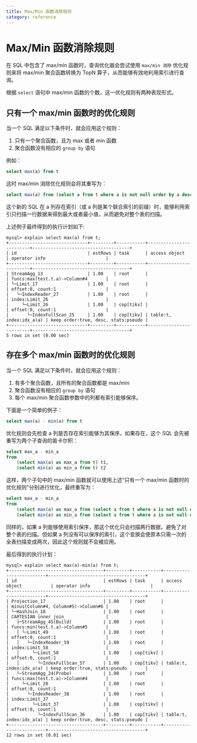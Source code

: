 ```yaml
---
title: Max/Min 函数消除规则
category: reference
---
```


# Max/Min 函数消除规则

在 SQL 中包含了 max/min 函数时，查询优化器会尝试使用 `max/min 消除` 优化规则来将 max/min 聚合函数转换为 TopN 算子，从而能够有效地利用索引进行查询。

根据 `select` 语句中 max/min 函数的个数，这一优化规则有两种表现形式。

## 只有一个 max/min 函数时的优化规则

当一个 SQL 满足以下条件时，就会应用这个规则：

1. 只有一个聚合函数，且为 max 或者 min 函数
2. 聚合函数没有相应的 `group by` 语句

例如：

```sql
select max(a) from t
```

这时 max/min 消除优化规则会将其重写为：

```sql
select max(a) from (select a from t where a is not null order by a desc limit 1) t
```

这个新的 SQL 在 a 列存在索引（或 a 列是某个联合索引的前缀）时，能够利用索引只扫描一行数据来得到最大或者最小值，从而避免对整个表的扫描。

上述例子最终得到的执行计划如下:

```
mysql> explain select max(a) from t;
+------------------------------+---------+-----------+-------------------------+-------------------------------------+
| id                           | estRows | task      | access object           | operator info                       |
+------------------------------+---------+-----------+-------------------------+-------------------------------------+
| StreamAgg_13                 | 1.00    | root      |                         | funcs:max(test.t.a)->Column#4       |
| └─Limit_17                   | 1.00    | root      |                         | offset:0, count:1                   |
|   └─IndexReader_27           | 1.00    | root      |                         | index:Limit_26                      |
|     └─Limit_26               | 1.00    | cop[tikv] |                         | offset:0, count:1                   |
|       └─IndexFullScan_25     | 1.00    | cop[tikv] | table:t, index:idx_a(a) | keep order:true, desc, stats:pseudo |
+------------------------------+---------+-----------+-------------------------+-------------------------------------+
5 rows in set (0.00 sec)
```

## 存在多个 max/min 函数时的优化规则

当一个 SQL 满足以下条件时，就会应用这个规则：

1. 有多个聚合函数，且所有的聚合函数都是 max/min
2. 聚合函数没有相应的 `group by` 语句
3. 每个 max/min 聚合函数参数中的列都有索引能够保序。

下面是一个简单的例子：

```sql
select max(a) - min(a) from t
```

优化规则会先检查 a 列是否存在索引能够为其保序，如果存在，这个 SQL 会先被重写为两个子查询的笛卡尔积：

```sql
select max_a - min_a
from
    (select max(a) as max_a from t) t1,
    (select min(a) as min_a from t) t2
```

这样，两个子句中的 max/min 函数就可以使用上述“只有一个 max/min 函数时的优化规则”分别进行优化，最终重写为：

```sql
select max_a - min_a
from
    (select max(a) as max_a from (select a from t where a is not null order by a desc limit 1) t) t1,
    (select min(a) as min_a from (select a from t where a is not null order by a asc limit 1) t) t2
```

同样的，如果 a 列能够使用索引保序，那这个优化只会扫描两行数据，避免了对整个表的扫描。但如果 a 列没有可以保序的索引，这个变换会使原本只需一次的全表扫描变成两次，因此这个规则就不会被应用。

最后得到的执行计划：

```
mysql> explain select max(a)-min(a) from t;
+------------------------------------+---------+-----------+-------------------------+-------------------------------------+
| id                                 | estRows | task      | access object           | operator info                       |
+------------------------------------+---------+-----------+-------------------------+-------------------------------------+
| Projection_17                      | 1.00    | root      |                         | minus(Column#4, Column#5)->Column#6 |
| └─HashJoin_18                      | 1.00    | root      |                         | CARTESIAN inner join                |
|   ├─StreamAgg_45(Build)            | 1.00    | root      |                         | funcs:min(test.t.a)->Column#5       |
|   │ └─Limit_49                     | 1.00    | root      |                         | offset:0, count:1                   |
|   │   └─IndexReader_59             | 1.00    | root      |                         | index:Limit_58                      |
|   │     └─Limit_58                 | 1.00    | cop[tikv] |                         | offset:0, count:1                   |
|   │       └─IndexFullScan_57       | 1.00    | cop[tikv] | table:t, index:idx_a(a) | keep order:true, stats:pseudo       |
|   └─StreamAgg_24(Probe)            | 1.00    | root      |                         | funcs:max(test.t.a)->Column#4       |
|     └─Limit_28                     | 1.00    | root      |                         | offset:0, count:1                   |
|       └─IndexReader_38             | 1.00    | root      |                         | index:Limit_37                      |
|         └─Limit_37                 | 1.00    | cop[tikv] |                         | offset:0, count:1                   |
|           └─IndexFullScan_36       | 1.00    | cop[tikv] | table:t, index:idx_a(a) | keep order:true, desc, stats:pseudo |
+------------------------------------+---------+-----------+-------------------------+-------------------------------------+
12 rows in set (0.01 sec)
```
